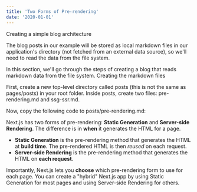 ```yaml
---
title: 'Two Forms of Pre-rendering'
date: '2020-01-01'
---
```


Creating a simple blog architecture

The blog posts in our example will be stored as local markdown files in our application's directory (not fetched from an external data source), so we'll need to read the data from the file system.

In this section, we'll go through the steps of creating a blog that reads markdown data from the file system.
Creating the markdown files

First, create a new top-level directory called posts (this is not the same as pages/posts) in your root folder. Inside posts, create two files: pre-rendering.md and ssg-ssr.md.

Now, copy the following code to posts/pre-rendering.md:

Next.js has two forms of pre-rendering: **Static Generation** and **Server-side Rendering**. The difference is in **when** it generates the HTML for a page.

- **Static Generation** is the pre-rendering method that generates the HTML at **build time**. The pre-rendered HTML is then _reused_ on each request.
- **Server-side Rendering** is the pre-rendering method that generates the HTML on **each request**.

Importantly, Next.js lets you **choose** which pre-rendering form to use for each page. You can create a "hybrid" Next.js app by using Static Generation for most pages and using Server-side Rendering for others.
